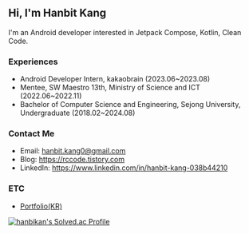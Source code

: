 ## Hi, I'm Hanbit Kang
I'm an Android developer interested in Jetpack Compose, Kotlin, Clean Code.

### Experiences
- Android Developer Intern, kakaobrain (2023.06~2023.08)
- Mentee, SW Maestro 13th, Ministry of Science and ICT (2022.06~2022.11)
- Bachelor of Computer Science and Engineering, Sejong University, Undergraduate (2018.02~2024.08)

### Contact Me
- Email: hanbit.kang0@gmail.com
- Blog: https://rccode.tistory.com
- LinkedIn: https://www.linkedin.com/in/hanbit-kang-038b44210

### ETC
- [Portfolio(KR)](https://spangled-floss-ca8.notion.site/ffab0202d4764e748bcc9098630f31b6)

[![hanbikan's Solved.ac Profile](http://mazassumnida.wtf/api/v2/generate_badge?boj=fchopinof99)](https://solved.ac/fchopinof99)
